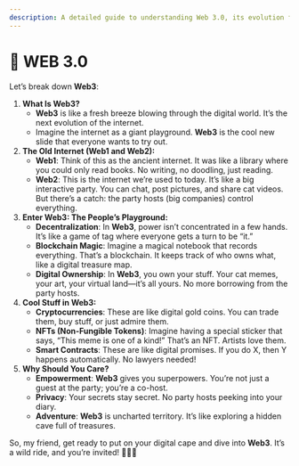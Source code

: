 ```yaml
---
description: A detailed guide to understanding Web 3.0, its evolution from Web 1.0 and 2.0, key features like decentralization and blockchain, and its impact on digital ownership and privacy.
---
```


# 🔼 WEB 3.0

Let’s break down **Web3**:

1. **What Is Web3?**
   - **Web3** is like a fresh breeze blowing through the digital world. It’s the next evolution of the internet.
   - Imagine the internet as a giant playground. **Web3** is the cool new slide that everyone wants to try out.
2. **The Old Internet (Web1 and Web2):**
   - **Web1**: Think of this as the ancient internet. It was like a library where you could only read books. No writing, no doodling, just reading.
   - **Web2**: This is the internet we’re used to today. It’s like a big interactive party. You can chat, post pictures, and share cat videos. But there’s a catch: the party hosts (big companies) control everything.
3. **Enter Web3: The People’s Playground:**
   - **Decentralization**: In **Web3**, power isn’t concentrated in a few hands. It’s like a game of tag where everyone gets a turn to be “it.”
   - **Blockchain Magic**: Imagine a magical notebook that records everything. That’s a blockchain. It keeps track of who owns what, like a digital treasure map.
   - **Digital Ownership**: In **Web3**, you own your stuff. Your cat memes, your art, your virtual land—it’s all yours. No more borrowing from the party hosts.
4. **Cool Stuff in Web3:**
   - **Cryptocurrencies**: These are like digital gold coins. You can trade them, buy stuff, or just admire them.
   - **NFTs (Non-Fungible Tokens)**: Imagine having a special sticker that says, “This meme is one of a kind!” That’s an NFT. Artists love them.
   - **Smart Contracts**: These are like digital promises. If you do X, then Y happens automatically. No lawyers needed!
5. **Why Should You Care?**
   - **Empowerment**: **Web3** gives you superpowers. You’re not just a guest at the party; you’re a co-host.
   - **Privacy**: Your secrets stay secret. No party hosts peeking into your diary.
   - **Adventure**: **Web3** is uncharted territory. It’s like exploring a hidden cave full of treasures.

So, my friend, get ready to put on your digital cape and dive into **Web3**. It’s a wild ride, and you’re invited! 🚀🌐🔥
